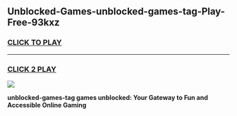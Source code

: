 
## Unblocked-Games-unblocked-games-tag-Play-Free-93kxz
<h3>
<a href="https://premium76.site?title=unblocked-games-tag&ref=10A">CLICK TO PLAY</a></h3>
<hr>

<h3>
<a href="https://premium76.site?title=unblocked-games-tag&ref=10A">CLICK 2 PLAY</a>
  
</h3>

<a href="https://premium76.site?title=unblocked-games-tag&ref=10A"><img src="https://clearcache.store/games.png"></a>


**unblocked-games-tag games unblocked: Your Gateway to Fun and Accessible Online Gaming**
